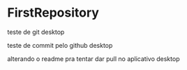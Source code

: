 # FirstRepository
 teste de git desktop

 teste de commit pelo github desktop
 
 alterando o readme pra tentar dar pull no aplicativo desktop
